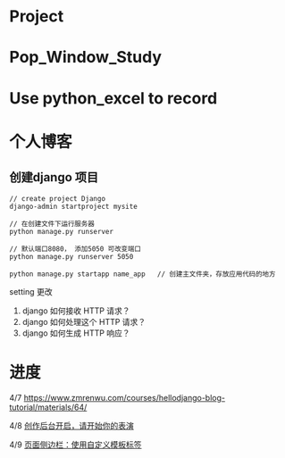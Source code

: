 # Project

# Pop_Window_Study



# Use python_excel to record



# 个人博客

##  创建django 项目

```
// create project Django
django-admin startproject mysite 

// 在创建文件下运行服务器
python manage.py runserver

// 默认端口8080， 添加5050 可改变端口
python manage.py runserver 5050

python manage.py startapp name_app   // 创建主文件夹，存放应用代码的地方
```

setting 更改

1. django 如何接收 HTTP 请求？
2. django 如何处理这个 HTTP 请求？
3. django 如何生成 HTTP 响应？



#  进度

4/7  https://www.zmrenwu.com/courses/hellodjango-blog-tutorial/materials/64/

4/8 [创作后台开启，请开始你的表演](https://www.zmrenwu.com/courses/hellodjango-blog-tutorial/materials/65/)

4/9 [页面侧边栏：使用自定义模板标签](https://www.zmrenwu.com/courses/hellodjango-blog-tutorial/materials/70/)